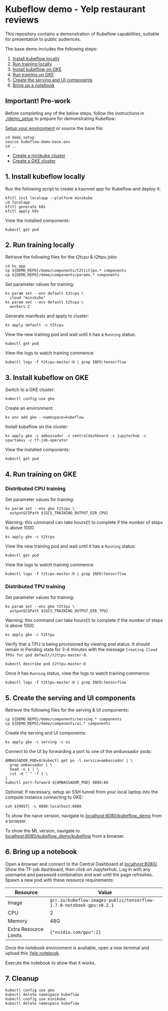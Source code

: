 # Kubeflow demo - Yelp restaurant reviews

This repository contains a demonstration of Kubeflow capabilities, suitable for
presentation to public audiences.

The base demo includes the following steps:

1. [Install kubeflow locally](#1-install-kubeflow-locally)
1. [Run training locally](#2-run-training-locally)
1. [Install kubeflow on GKE](#3-install-kubeflow-on-gke)
1. [Run training on GKE](#4-run-training-on-gke)
1. [Create the serving and UI components](#5-create-the-serving-and-ui-components)
1. [Bring up a notebook](#6-bring-up-a-notebook)

## Important! Pre-work

Before completing any of the below steps, follow the instructions in
[./demo_setup](https://github.com/kubeflow/examples/blob/master/demos/yelp_demo/demo_setup/README.md)
to prepare for demonstrating Kubeflow:

[Setup your environment](https://github.com/kubeflow/examples/tree/master/demos/yelp_demo/demo_setup#2-set-environment-variables)
or source the base file:

```
cd demo_setup
source kubeflow-demo-base.env
cd ..
```

* [Create a minikube cluster](https://github.com/kubeflow/examples/blob/master/demos/yelp_demo/demo_setup/README.md#4-create-a-minikube-cluster)
* [Create a GKE cluster](https://github.com/kubeflow/examples/blob/master/demos/yelp_demo/demo_setup/README.md#5-create-a-gke-cluster)

## 1. Install kubeflow locally

Run the following script to create a ksonnet app for Kubeflow and deploy it:

```
kfctl init localapp --platform minikube
cd localapp
kfctl generate k8s
kfctl apply k8s
```

View the installed components:

```
kubectl get pod
```

## 2. Run training locally

Retrieve the following files for the t2tcpu & t2ttpu jobs:

```
cd ks_app
cp ${DEMO_REPO}/demo/components/t2t[ct]pu.* components
cp ${DEMO_REPO}/demo/components/params.* components
```

Set parameter values for training:

```
ks param set --env default t2tcpu \
  cloud "minikube"
ks param set --env default t2tcpu \
  workers 2
```

Generate manifests and apply to cluster:

```
ks apply default -c t2tcpu
```

View the new training pod and wait until it has a `Running` status:

```
kubectl get pod
```

View the logs to watch training commence:

```
kubectl logs -f t2tcpu-master-0 | grep INFO:tensorflow
```

## 3. Install kubeflow on GKE

Switch to a GKE cluster:

```
kubectl config use gke
```

Create an environment:

```
ks env add gke --namespace=kubeflow
```

Install kubeflow on the cluster:

```
ks apply gke -c ambassador -c centraldashboard -c jupyterhub -c spartakus -c tf-job-operator
```

View the installed components:

```
kubectl get pod
```

## 4. Run training on GKE

### Distributed CPU training

Set parameter values for training:

```
ks param set --env gke t2tcpu \
  outputGCSPath ${GCS_TRAINING_OUTPUT_DIR_CPU}
```

Warning: this command can take hours(!) to complete if the number of steps is
above 1000.

```
ks apply gke -c t2tcpu
```

View the new training pod and wait until it has a `Running` status:

```
kubectl get pod
```

View the logs to watch training commence:

```
kubectl logs -f t2tcpu-master-0 | grep INFO:tensorflow
```

### Distributed TPU training

Set parameter values for training:

```
ks param set --env gke t2ttpu \
  outputGCSPath ${GCS_TRAINING_OUTPUT_DIR_TPU}
```

Warning: this command can take hours(!) to complete if the number of steps is
above 1000.

```
ks apply gke -c t2ttpu
```

Verify that a TPU is being provisioned by viewing pod status. It should remain
in Pending state for 3-4 minutes with the message
`Creating Cloud TPUs for pod default/t2ttpu-master-0`.

```
kubectl describe pod t2ttpu-master-0
```

Once it has `Running` status, view the logs to watch training commence:

```
kubectl logs -f t2ttpu-master-0 | grep INFO:tensorflow
```

## 5. Create the serving and UI components

Retrieve the following files for the serving & UI components:

```
cp ${DEMO_REPO}/demo/components/serving.* components
cp ${DEMO_REPO}/demo/components/ui.* components
```

Create the serving and UI components:

```
ks apply gke -c serving -c ui
```

Connect to the UI by forwarding a port to one of the ambassador
pods:

```
AMBASSADOR_POD=$(kubectl get po -l service=ambassador | \
  grep ambassador | \
  head -n 1 | \
  cut -d " " -f 1 \
)
kubectl port-forward ${AMBASSADOR_POD} 8080:80
```

Optional: If necessary, setup an SSH tunnel from your local laptop into the
compute instance connecting to GKE:

```
ssh ${HOST} -L 8080:localhost:8080
```

To show the naive version, navigate to
[localhost:8080/kubeflow_demo](localhost:8080/kubeflow_demo) from a browser.

To show the ML version, navigate to
[localhost:8080/kubeflow_demo/kubeflow](localhost:8080/kubeflow_demo/kubeflow) from a browser.

## 6. Bring up a notebook

Open a browser and connect to the Central Dashboard at [localhost:8080/](localhost:8080/).
Show the TF-job dashboard, then click on Jupyterhub.
Log in with any username and password combination and wait until the page
refreshes. Spawn a new pod with these resource requirements:

| Resource              | Value                                                                |
| --------------------- | -------------------------------------------------------------------- |
| Image                 | `gcr.io/kubeflow-images-public/tensorflow-1.7.0-notebook-gpu:v0.2.1` |
| CPU                   | 2                                                                    |
| Memory                | 48G                                                                  |
| Extra Resource Limits | `{"nvidia.com/gpu":2}`                                               |

Once the notebook environment is
available, open a new terminal and upload this
[Yelp notebook](notebooks/yelp.ipynb).

Execute the notebook to show that it works.

## 7. Cleanup

```
kubectl config use gke
kubectl delete namespace kubeflow
kubectl config use minikube
kubectl delete namespace kubeflow
```

